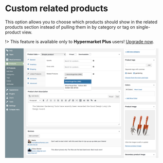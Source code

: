 # Custom related products

This option allows you to choose which products should show in the related products section instead of pulling them in by category or tag on single-product view.

!> This feature is available only to **Hypermarket Plus** users! [Upgrade now](https://www.mypreview.one).

![Custom related products](img/choose-custom-related-products.png)
